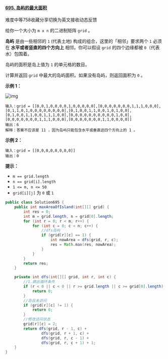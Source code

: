 #### [695. 岛屿的最大面积](https://leetcode-cn.com/problems/max-area-of-island/)

难度中等758收藏分享切换为英文接收动态反馈

给你一个大小为 `m x n` 的二进制矩阵 `grid` 。

**岛屿** 是由一些相邻的 `1` (代表土地) 构成的组合，这里的「相邻」要求两个 `1` 必须在 **水平或者竖直的四个方向上** 相邻。你可以假设 `grid` 的四个边缘都被 `0`（代表水）包围着。

岛屿的面积是岛上值为 `1` 的单元格的数目。

计算并返回 `grid` 中最大的岛屿面积。如果没有岛屿，则返回面积为 `0` 。

**示例 1：**

![img](https://assets.leetcode.com/uploads/2021/05/01/maxarea1-grid.jpg)

```
输入：grid = [[0,0,1,0,0,0,0,1,0,0,0,0,0],[0,0,0,0,0,0,0,1,1,1,0,0,0],[0,1,1,0,1,0,0,0,0,0,0,0,0],[0,1,0,0,1,1,0,0,1,0,1,0,0],[0,1,0,0,1,1,0,0,1,1,1,0,0],[0,0,0,0,0,0,0,0,0,0,1,0,0],[0,0,0,0,0,0,0,1,1,1,0,0,0],[0,0,0,0,0,0,0,1,1,0,0,0,0]]
输出：6
解释：答案不应该是 11 ，因为岛屿只能包含水平或垂直这四个方向上的 1 。
```

**示例 2：**

```
输入：grid = [[0,0,0,0,0,0,0,0]]
输出：0
```

**提示：**

- `m == grid.length`
- `n == grid[i].length`
- `1 <= m, n <= 50`
- `grid[i][j]` 为 `0` 或 `1`

```java
public class Solution695 {
    public int maxAreaOfIsland(int[][] grid) {
        int res = 0;
        int m = grid.length, n = grid[0].length;
        for (int r = 0; r < m; r++) {
            for (int c = 0; c < n; c++) {
                //dfs岛屿
                if (grid[r][c] == 1) {
                    int nowArea = dfs(grid, r, c);
                    res = Math.max(res, nowArea);
                }
            }
        }
        return res;
    }

    private int dfs(int[][] grid, int r, int c) {
        //1.跳出循环条件
        if (r < 0 || c < 0 || r >= grid.length || c >= grid[0].length) {
            return 0;
        }
        //岛且未访问
        if (grid[r][c] != 1) {
            return 0;
        }
        //修改访问状态
        grid[r][c] = 2;
        return dfs(grid, r - 1, c) +
                dfs(grid, r + 1, c) +
                dfs(grid, r, c - 1) +
                dfs(grid, r, c + 1) + 1;
    }
}
```

